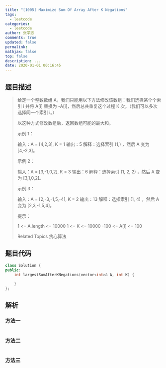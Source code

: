 ```yaml
---
title: "[1005] Maximize Sum Of Array After K Negations"
tags:
  - leetcode
categories:
  - leetcode
author: 张学志
comments: true
updated: false
permalink:
mathjax: false
top: false
description: ...
date: 2020-01-01 00:16:45
---
```


## 题目描述

> 给定一个整数数组 A，我们只能用以下方法修改该数组：我们选择某个个索引 i 并将 A[i] 替换为 -A[i]，然后总共重复这个过程 K 次。（我们可以多次选择同一个索引 i。） 
> 
> 以这种方式修改数组后，返回数组可能的最大和。 
> 
> 
> 
> 示例 1： 
> 
> 输入：A = [4,2,3], K = 1
> 输出：5
> 解释：选择索引 (1,) ，然后 A 变为 [4,-2,3]。
> 
> 
> 示例 2： 
> 
> 输入：A = [3,-1,0,2], K = 3
> 输出：6
> 解释：选择索引 (1, 2, 2) ，然后 A 变为 [3,1,0,2]。
> 
> 
> 示例 3： 
> 
> 输入：A = [2,-3,-1,5,-4], K = 2
> 输出：13
> 解释：选择索引 (1, 4) ，然后 A 变为 [2,3,-1,5,4]。
> 
> 
> 
> 
> 提示： 
> 
> 
> 1 <= A.length <= 10000 
> 1 <= K <= 10000 
> -100 <= A[i] <= 100 
> 
> Related Topics 贪心算法

## 题目代码

```cpp
class Solution {
public:
    int largestSumAfterKNegations(vector<int>& A, int K) {
        
    }
};
```

## 解析

### 方法一

```cpp

```

### 方法二

```cpp

```

### 方法三

```cpp

```

